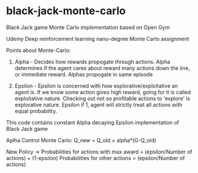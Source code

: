# black-jack-monte-carlo
Black Jack game Monte Carlo implementation based on Open Gym

Udemy Deep reinforcement learning nano-degree Monte Carlo assignment

Points about Monte-Carlo:
1. Alpha - Decides how rewards propogate through actions. Alpha determines if the agent cares about reward many actions down the line, or immediate reward. Alphas propogate in same episode

2. Epsilon - Epsilon is concerned with how explorative/exploitative an agent is. If we know some action gives high reward, going for it is called exploitative nature. Checking out not so profitable actions to 'explore' is explorative nature. Epsilon if 1, agent will strictly treat all actions with equal probability. 

This code contains constant Alpha decaying Epsilon implementation of Black Jack game  

Aplha Control Monte Carlo:
Q_new = Q_old + alpha*(G-Q_old)

New Policy ->
Probabilities for actions with max award = (epsilon/Number of actions) + (1-epsilon)
Probabilities for other actions = (epsilon/Number of actions)

